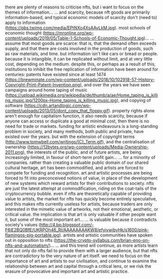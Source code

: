 there are plenty of reasons to criticise nfts,
but i want to focus on the themes of information...
... and scarcity,
because nft goods are primarily information-based,
and typical economic models of scarcity don't (need to) apply to information (https://pbs.twimg.com/media/EPtNXo4XsAAyLkM.jpg).
most schools of economic thought (https://mronline.org/wp-content/uploads/2019/05/Table-1-Schools-of-Economic-Thought.jpg)...
... assume that most goods are scarce:
that is, that the demand often exceeds supply,
and that there are costs involved in the production of goods,
such as raw materials,
and time.
but information isn't like cars or bread or people.
because it is intangible, it can be replicated without limit,
and at very little cost, depending on the medium.
despite this, or perhaps as a result of this,
institutions to inhibit the free replication of information have been around for centuries:
patents have existed since at least 1474 (https://brewminate.com/wp-content/uploads/2018/10/102918-57-History-Copyright-Print-Patent-Invention.png),
and over the years we have seen campaigns around home taping of music (https://upload.wikimedia.org/wikipedia/de/thumb/a/ae/Home_taping_is_killing_music.jpg/1200px-Home_taping_is_killing_music.jpg),
and copying of software (https://cdn.artandlogic.com/wp-content/uploads/2013/05/dont_copy_that_floppy.gif).
property rights alone aren't enough for capitalism function,
it also needs scarcity,
because if anyone can access or duplicate a good at minimal cost,
then there is no need for trade or markets.
funding for artistic endeavours is a long-standing problem in society,
and many methods, both public and private, have existed over the years.
but with the extension of copyright terms (http://www.tomwbell.com/writings/(C)_Term.gif),
and the centralisation of ownership (https://12bytes.org/wp-content/uploads/Media-Ownership-2011.png),
the interests of the public, and of future artists,
are being increasingly limited,
in favour of short-term profit gain...
... for a minority of companies.
rather than creating a valuable public domain of our shared cultural heritage,
art has been commodified, and artists are forced to compete for funding and recognition.
art and artistic processes are being forced to fit into preconceived notions of value,
in place of the development of new systems which reward artists for their contributions to society.
nfts are just the latest attempt at commodification,
riding on the coat-tails of the cryptocurrency bubble.
even if nfts are theoretically capable of providing value to artists,
the market for nfts has quickly become entirely speculative,
and this makes nfts currently useless for artists,
because traders are only interested in the mimetic value of artworks,
not their emotional, aesthetic, or critical value.
the implication is that art is only valuable if other people want it,
but some of the most important art...
... is valuable because it contradicts society's values (http://4.bp.blogspot.com/-F6iE2BQ0BfE/UKRPOh46_RI/AAAAAAAAKW8/efyivwjbyHk/s1600/pink-flamingos-pig-portable.jpg).
artists and artistic communities have spoken out in opposition to nfts (https://the-crypto-syllabus.com/brian-eno-on-nfts-and-automatism/)...
... and this trend will continue,
as more artists learn that not only do nfts fail to provide them with a larger audience,
but that nfts are contradictory to the very nature of art itself.
we need to focus on the importance of art and artists to our civilisation,
and continue to examine the relationship between art and capital through a critical lens,
or we risk the erasure of provocative and important art and artistic practice.

